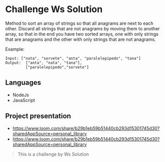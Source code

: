 # Challenge Ws Solution
  Method to sort an array of strings so that all anagrams are next to each other. Discard all strings that are not anagrams by moving them to another array, so that in the end you have two sorted arrays, one with only strings that are anagrams and the other with only strings that are not anagrams.

Example:
```
Input: ["nata", "sorvete", "anta", "paralelepipedo", "tana"]
Output:  ["anta", "nata", "tana"],
         ["paralelepipedo","sorvete"]
```


## Languages
- NodeJs
- JavaScript

## Project presentation
 - https://www.loom.com/share/b29b1eb59b51440cb293d15301745d30?sharedAppSource=personal_library
 - https://www.loom.com/share/b29b1eb59b51440cb293d15301745d30?sharedAppSource=personal_library


> This is a challenge by Ws Solution
